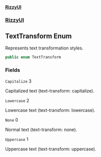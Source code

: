 #### [RizzyUI](index 'index')
### [RizzyUI](RizzyUI 'RizzyUI')

## TextTransform Enum

Represents text transformation styles.

```csharp
public enum TextTransform
```
### Fields

<a name='RizzyUI.TextTransform.Capitalize'></a>

`Capitalize` 3

Capitalized text (text-transform: capitalize).

<a name='RizzyUI.TextTransform.Lowercase'></a>

`Lowercase` 2

Lowercase text (text-transform: lowercase).

<a name='RizzyUI.TextTransform.None'></a>

`None` 0

Normal text (text-transform: none).

<a name='RizzyUI.TextTransform.Uppercase'></a>

`Uppercase` 1

Uppercase text (text-transform: uppercase).